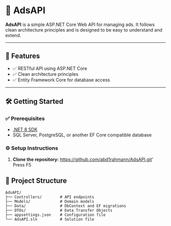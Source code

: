 # 📢 AdsAPI

**AdsAPI** is a simple ASP.NET Core Web API for managing ads. It follows clean architecture principles and is designed to be easy to understand and extend.

---

## 🚀 Features

- ✅ RESTful API using ASP.NET Core
- ✅ Clean architecture principles
- ✅ Entity Framework Core for database access

---

## 🛠️ Getting Started

### ✅ Prerequisites

- [.NET 8 SDK](https://dotnet.microsoft.com/en-us/download/dotnet/8.0)
- SQL Server, PostgreSQL, or another EF Core compatible database

### ⚙️ Setup Instructions

1. **Clone the repository:**
   https://github.com/abd1rahmann/AdsAPI.git'
   Press F5

## 📁 Project Structure

```plaintext
AdsAPI/
├── Controllers/        # API endpoints
├── Models/             # Domain models
├── Data/               # DbContext and EF migrations
├── DTOs/               # Data Transfer Objects
├── appsettings.json    # Configuration file
└── AdsAPI.sln          # Solution file

